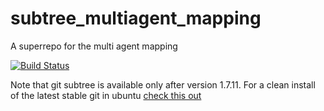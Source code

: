 subtree_multiagent_mapping
==========================

A superrepo for the multi agent mapping

[![Build Status](http://129.132.38.183:8080/job/subtree_multiagent_mapping/badge/icon)](http://129.132.38.183:8080/job/subtree_multiagent_mapping/)

Note that git subtree is available only after version 1.7.11. For a clean
install of the latest stable git in ubuntu 
[check this out](http://stackoverflow.com/questions/19109542/installing-latest-version-of-git-in-ubuntu)
